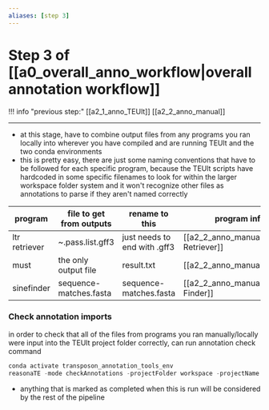 ```yaml
---
aliases: [step 3]
---
```

# Step 3 of [[a0_overall_anno_workflow|overall annotation workflow]]
!!! info "previous step:"
    [[a2_1_anno_TEUlt]] 
    [[a2_2_anno_manual]]

---
- at this stage, have to combine output files from any programs you ran locally into wherever you have compiled and are running TEUlt and the two conda environments
- this is pretty easy, there are just some naming conventions that have to be followed for each specific program, because the TEUlt scripts have hardcoded in some specific filenames to look for within the larger workspace folder system and it won't recognize other files as annotations to parse if they aren't named correctly

program | file to get from outputs | rename to this | program info
------------ | ------------ | ------------ | ------------
ltr retriever | ~.pass.list.gff3 | just needs to end with .gff3 | [[a2_2_anno_manual#LTR Retriever]]
must | the only output file | result.txt | [[a2_2_anno_manual#MUST]]
sinefinder | sequence-matches.fasta | sequence-matches.fasta | [[a2_2_anno_manual#SINE Finder]]

### Check annotation imports
in order to check that all of the files from programs you ran manually/locally were input into the TEUlt project folder correctly, can run annotation check command
```python
conda activate transposon_annotation_tools_env
reasonaTE -mode checkAnnotations -projectFolder workspace -projectName testProject
```
- anything that is marked as completed when this is run will be considered by the rest of the pipeline